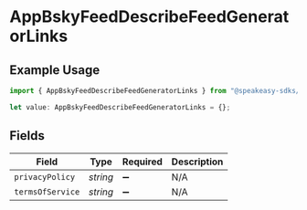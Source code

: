 # AppBskyFeedDescribeFeedGeneratorLinks

## Example Usage

```typescript
import { AppBskyFeedDescribeFeedGeneratorLinks } from "@speakeasy-sdks/bluesky/models/components";

let value: AppBskyFeedDescribeFeedGeneratorLinks = {};
```

## Fields

| Field              | Type               | Required           | Description        |
| ------------------ | ------------------ | ------------------ | ------------------ |
| `privacyPolicy`    | *string*           | :heavy_minus_sign: | N/A                |
| `termsOfService`   | *string*           | :heavy_minus_sign: | N/A                |